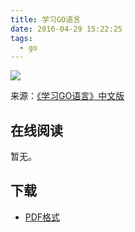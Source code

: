 ```yaml
---
title: 学习GO语言
date: 2016-04-29 15:22:25
tags:
  - go
---
```


![](http://ww2.sinaimg.cn/large/841aea59jw1f3dlnld4i4j20en0kr3z5.jpg)

来源：[《学习GO语言》中文版](http://mikespook.com/learning-go/)

<!--more-->

## 在线阅读 ##

暂无。

## 下载 ##

+ [PDF格式](http://mikespook.qiniudn.com/%E5%AD%A6%E4%B9%A0%20Go%20%E8%AF%AD%E8%A8%80%28Golang%29.pdf?download)
